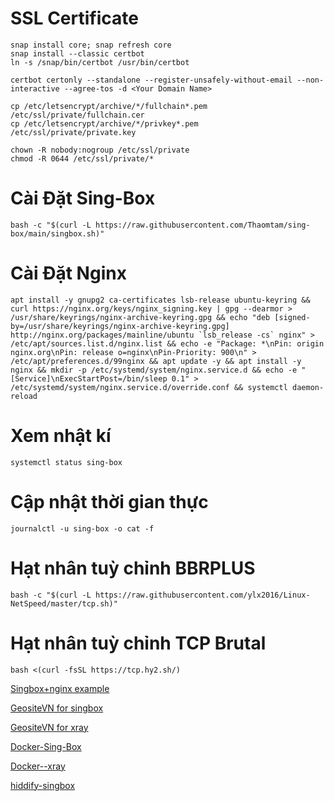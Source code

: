 # SSL Certificate
```
snap install core; snap refresh core
snap install --classic certbot
ln -s /snap/bin/certbot /usr/bin/certbot

certbot certonly --standalone --register-unsafely-without-email --non-interactive --agree-tos -d <Your Domain Name>

cp /etc/letsencrypt/archive/*/fullchain*.pem /etc/ssl/private/fullchain.cer
cp /etc/letsencrypt/archive/*/privkey*.pem /etc/ssl/private/private.key

chown -R nobody:nogroup /etc/ssl/private
chmod -R 0644 /etc/ssl/private/*
```
# Cài Đặt Sing-Box
```
bash -c "$(curl -L https://raw.githubusercontent.com/Thaomtam/sing-box/main/singbox.sh)"
```
# Cài Đặt Nginx
```
apt install -y gnupg2 ca-certificates lsb-release ubuntu-keyring && curl https://nginx.org/keys/nginx_signing.key | gpg --dearmor > /usr/share/keyrings/nginx-archive-keyring.gpg && echo "deb [signed-by=/usr/share/keyrings/nginx-archive-keyring.gpg] http://nginx.org/packages/mainline/ubuntu `lsb_release -cs` nginx" > /etc/apt/sources.list.d/nginx.list && echo -e "Package: *\nPin: origin nginx.org\nPin: release o=nginx\nPin-Priority: 900\n" > /etc/apt/preferences.d/99nginx && apt update -y && apt install -y nginx && mkdir -p /etc/systemd/system/nginx.service.d && echo -e "[Service]\nExecStartPost=/bin/sleep 0.1" > /etc/systemd/system/nginx.service.d/override.conf && systemctl daemon-reload
```
# Xem nhật kí
```
systemctl status sing-box
```
# Cập nhật thời gian thực
```
journalctl -u sing-box -o cat -f
```
# Hạt nhân tuỳ chỉnh BBRPLUS
```
bash -c "$(curl -L https://raw.githubusercontent.com/ylx2016/Linux-NetSpeed/master/tcp.sh)"
```
# Hạt nhân tuỳ chỉnh TCP Brutal
```
bash <(curl -fsSL https://tcp.hy2.sh/)
```

[Singbox+nginx example](https://github.com/Thaomtam/Sing-box-example-)

[GeositeVN for singbox](https://github.com/Thaomtam/Geosite-vn)

[GeositeVN for xray](https://github.com/Thaomtam/domain-list-community)

[Docker-Sing-Box](https://github.com/Thaomtam/Docker-Sing-Box)

[Docker--xray](https://github.com/Thaomtam/Docker--xray)

[hiddify-singbox](https://github.com/Thaomtam/hiddify-singbox)

